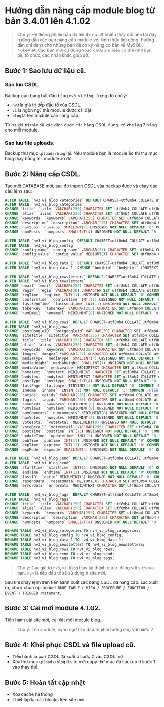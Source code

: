 # Hướng dẫn nâng cấp module blog từ bản 3.4.01 lên 4.1.02

> Chú ý: Hệ thống phiên bản 3x lên 4x có rất nhiều thay đổi nên tại đây hướng dẫn các bạn nâng cấp module với hình thức thủ công. Hướng dẫn chỉ dành cho những bạn đã có kỹ năng cơ bản về MySQL, NukeViet. Các bạn mới sử dụng hoặc chưa am hiểu có thể nhờ bạn bè, tổ chức, các nhân khác giúp đỡ.

## Bước 1: Sao lưu dữ liệu cũ.

### Sao lưu CSDL.

Backup các bảng bắt đầu bằng `nv3_vi_blog`. Trong đó chú ý:

- `nv3` là giá trị tiếp đầu tố của CSDL.
- `vi` là ngôn ngữ mà module được cài đặt.
- `blog` là tên module cần nâng cấp.

Từ ba giá trị trên để xác định được các bảng CSDL đúng, có khoảng 7 bảng cho mỗi module.

### Sao lưu file uploads.

Backup thư mục `uploads/blog` lại. Nếu module bạn là module ảo thì thư mục blog thay bằng tên module ảo đó.

## Bước 2: Nâng cấp CSDL.

Tạo một DATABASE mới, sau đó import CSDL vừa backup được và chạy các câu lệnh sau:

```sql
ALTER TABLE `nv3_vi_blog_categories` DEFAULT CHARSET=utf8mb4 COLLATE utf8mb4_unicode_ci;
ALTER TABLE `nv3_vi_blog_categories` 
CHANGE `title` `title` VARCHAR(250) CHARACTER SET utf8mb4 COLLATE utf8mb4_unicode_ci NOT NULL DEFAULT '', 
CHANGE `alias` `alias` VARCHAR(250) CHARACTER SET utf8mb4 COLLATE utf8mb4_unicode_ci NOT NULL DEFAULT '', 
CHANGE `keywords` `keywords` VARCHAR(255) CHARACTER SET utf8mb4 COLLATE utf8mb4_unicode_ci NOT NULL DEFAULT '' COMMENT 'Từ khóa cho máy chủ tìm kiếm', 
CHANGE `description` `description` VARCHAR(255) CHARACTER SET utf8mb4 COLLATE utf8mb4_unicode_ci NOT NULL DEFAULT '' COMMENT 'Mô tả cho máy chủ tìm kiếm',
CHANGE `numSubs` `numsubs` SMALLINT(4) UNSIGNED NOT NULL DEFAULT '0' COMMENT 'Số danh mục con', 
CHANGE `numPosts` `numposts` SMALLINT(4) UNSIGNED NOT NULL DEFAULT '0' COMMENT 'Số bài viết';

ALTER TABLE `nv3_vi_blog_config` DEFAULT CHARSET=utf8mb4 COLLATE utf8mb4_unicode_ci;
ALTER TABLE `nv3_vi_blog_config` 
CHANGE `config_name` `config_name` VARCHAR(30) CHARACTER SET utf8mb4 COLLATE utf8mb4_unicode_ci NOT NULL, 
CHANGE `config_value` `config_value` MEDIUMTEXT CHARACTER SET utf8mb4 COLLATE utf8mb4_unicode_ci NOT NULL;

ALTER TABLE `nv3_vi_blog_data_1` DEFAULT CHARSET=utf8mb4 COLLATE utf8mb4_unicode_ci;
ALTER TABLE `nv3_vi_blog_data_1` CHANGE `bodyhtml` `bodyhtml` LONGTEXT CHARACTER SET utf8mb4 COLLATE utf8mb4_unicode_ci NOT NULL;

ALTER TABLE `nv3_vi_blog_newsletters` DEFAULT CHARSET=utf8mb4 COLLATE utf8mb4_unicode_ci;
ALTER TABLE `nv3_vi_blog_newsletters` 
CHANGE `email` `email` VARCHAR(250) CHARACTER SET utf8mb4 COLLATE utf8mb4_unicode_ci NOT NULL DEFAULT '' COMMENT 'Email đăng ký', 
CHANGE `regIP` `regip` VARCHAR(20) CHARACTER SET utf8mb4 COLLATE utf8mb4_unicode_ci NOT NULL DEFAULT '' COMMENT 'IP đã đăng ký', 
CHANGE `regTime` `regtime` INT(11) UNSIGNED NOT NULL DEFAULT '0' COMMENT 'Thời gian đăng ký', 
CHANGE `confirmTime` `confirmtime` INT(11) UNSIGNED NOT NULL DEFAULT '0' COMMENT 'Thời gian xác nhận', 
CHANGE `lastSendTime` `lastsendtime` INT(11) UNSIGNED NOT NULL DEFAULT '0' COMMENT 'Lần gửi cuối', 
CHANGE `tokenKey` `tokenkey` VARCHAR(255) CHARACTER SET utf8mb4 COLLATE utf8mb4_unicode_ci NOT NULL DEFAULT '' COMMENT 'Khóa xác nhận', 
CHANGE `numEmail` `numemail` MEDIUMINT(8) UNSIGNED NOT NULL DEFAULT '0' COMMENT 'Số email đã gửi';

ALTER TABLE `nv3_vi_blog_rows` DEFAULT CHARSET=utf8mb4 COLLATE utf8mb4_unicode_ci;
ALTER TABLE `nv3_vi_blog_rows` 
CHANGE `postGoogleID` `postgoogleid` VARCHAR(30) CHARACTER SET utf8mb4 COLLATE utf8mb4_unicode_ci NOT NULL DEFAULT '' COMMENT 'Google Author', 
CHANGE `siteTitle` `sitetitle` VARCHAR(255) CHARACTER SET utf8mb4 COLLATE utf8mb4_unicode_ci NOT NULL DEFAULT '' COMMENT 'Tiêu đề của trang, mặc định là tiêu đề bài viết', 
CHANGE `title` `title` VARCHAR(250) CHARACTER SET utf8mb4 COLLATE utf8mb4_unicode_ci NOT NULL DEFAULT '' COMMENT 'Tên bài viết', 
CHANGE `alias` `alias` VARCHAR(250) CHARACTER SET utf8mb4 COLLATE utf8mb4_unicode_ci NOT NULL DEFAULT '' COMMENT 'Liên kết tĩnh', 
CHANGE `keywords` `keywords` VARCHAR(255) CHARACTER SET utf8mb4 COLLATE utf8mb4_unicode_ci NOT NULL DEFAULT '' COMMENT 'Từ khóa cho máy chủ tìm kiếm', 
CHANGE `images` `images` VARCHAR(255) CHARACTER SET utf8mb4 COLLATE utf8mb4_unicode_ci NOT NULL DEFAULT '' COMMENT 'Từ khóa cho máy chủ tìm kiếm', 
CHANGE `mediaType` `mediatype` SMALLINT(4) UNSIGNED NOT NULL DEFAULT '0' COMMENT '0: Dùng ảnh đại diện, 1: Dùng hình ảnh tùy chọn, 2: File âm thanh, 3: File video, 4: Iframe', 
CHANGE `mediaHeight` `mediaheight` SMALLINT(4) UNSIGNED NOT NULL DEFAULT '0' COMMENT 'Chiều cao media', 
CHANGE `mediaValue` `mediavalue` MEDIUMTEXT CHARACTER SET utf8mb4 COLLATE utf8mb4_unicode_ci NOT NULL COMMENT 'Nội dung media', 
CHANGE `hometext` `hometext` MEDIUMTEXT CHARACTER SET utf8mb4 COLLATE utf8mb4_unicode_ci NOT NULL COMMENT 'Mô tả ngắn gọn', 
CHANGE `bodytext` `bodytext` MEDIUMTEXT CHARACTER SET utf8mb4 COLLATE utf8mb4_unicode_ci NOT NULL COMMENT 'Nội dung bài viết dạng text', 
CHANGE `postType` `posttype` SMALLINT(4) UNSIGNED NOT NULL DEFAULT '0' COMMENT '0: Bình thường, 1: Ảnh, 2: Video, 3: Audio, 4: Ghi chú, 5: Liên kết, 6: Thư viện', 
CHANGE `fullPage` `fullpage` TINYINT(1) NOT NULL DEFAULT '0' COMMENT 'Nếu là 1, đối với kiểu hiển thị dạng blog, sẽ show toàn bộ nội dung bài viết', 
CHANGE `inHome` `inhome` TINYINT(1) NOT NULL DEFAULT '1' COMMENT 'Hiển thị bài viết trên trang chủ', 
CHANGE `catids` `catids` VARCHAR(255) CHARACTER SET utf8mb4 COLLATE utf8mb4_unicode_ci NOT NULL DEFAULT '' COMMENT 'Chuyên mục', 
CHANGE `tagids` `tagids` VARCHAR(255) CHARACTER SET utf8mb4 COLLATE utf8mb4_unicode_ci NOT NULL DEFAULT '' COMMENT 'Tags', 
CHANGE `numWords` `numwords` MEDIUMINT(8) UNSIGNED NOT NULL DEFAULT '0' COMMENT 'Số từ', 
CHANGE `numViews` `numviews` MEDIUMINT(8) UNSIGNED NOT NULL DEFAULT '0' COMMENT 'Lượt xem', 
CHANGE `numComments` `numcomments` MEDIUMINT(8) UNSIGNED NOT NULL DEFAULT '0' COMMENT 'Số bình luận', 
CHANGE `numVotes` `numvotes` MEDIUMINT(8) UNSIGNED NOT NULL DEFAULT '0' COMMENT 'Số lượt đánh giá', 
CHANGE `voteTotal` `votetotal` MEDIUMINT(8) UNSIGNED NOT NULL DEFAULT '0' COMMENT 'Tổng số điểm', 
CHANGE `voteDetail` `votedetail` VARCHAR(255) CHARACTER SET utf8mb4 COLLATE utf8mb4_unicode_ci NOT NULL DEFAULT '' COMMENT 'Chi tiết đánh giá', 
CHANGE `postTime` `posttime` INT(11) UNSIGNED NOT NULL DEFAULT '0' COMMENT 'Thời gian viết', 
CHANGE `updateTime` `updatetime` INT(11) UNSIGNED NOT NULL DEFAULT '0' COMMENT 'Thời gian sửa gần nhất', 
CHANGE `pubTime` `pubtime` INT(11) UNSIGNED NOT NULL DEFAULT '0' COMMENT 'Thời gian xuất bản', 
CHANGE `expTime` `exptime` INT(11) UNSIGNED NOT NULL DEFAULT '0' COMMENT 'Thời gian hết hạn', 
CHANGE `expMode` `expmode` SMALLINT(4) UNSIGNED NOT NULL DEFAULT '0' COMMENT 'Kiểu xử lý tự động khi hết hạn: 0: Ngưng hoạt động, 1: Cho thành hết hạn, 2: Xóa';

ALTER TABLE `nv3_vi_blog_send` DEFAULT CHARSET=utf8mb4 COLLATE utf8mb4_unicode_ci;
ALTER TABLE `nv3_vi_blog_send` 
CHANGE `startTime` `starttime` INT(11) UNSIGNED NOT NULL DEFAULT '0' COMMENT 'Thời gian bắt đầu gửi', 
CHANGE `endTime` `endtime` INT(11) UNSIGNED NOT NULL DEFAULT '0' COMMENT 'Thời gian kết thúc gửi', 
CHANGE `lastID` `lastid` MEDIUMINT(8) UNSIGNED NOT NULL DEFAULT '0' COMMENT 'ID email đăng ký nhận tin lần cuối cùng gửi', 
CHANGE `resendData` `resenddata` MEDIUMTEXT CHARACTER SET utf8mb4 COLLATE utf8mb4_unicode_ci NOT NULL COMMENT 'Danh sách ID đăng ký nhận tin chờ gửi lại', 
CHANGE `errorData` `errordata` MEDIUMTEXT CHARACTER SET utf8mb4 COLLATE utf8mb4_unicode_ci NOT NULL COMMENT 'Danh sách ID đăng ký nhận tin gửi bị lỗi cho đến thời điểm hiện tại';

ALTER TABLE `nv3_vi_blog_tags` DEFAULT CHARSET=utf8mb4 COLLATE utf8mb4_unicode_ci;
ALTER TABLE `nv3_vi_blog_tags` 
CHANGE `title` `title` VARCHAR(250) CHARACTER SET utf8mb4 COLLATE utf8mb4_unicode_ci NOT NULL DEFAULT '', 
CHANGE `alias` `alias` VARCHAR(250) CHARACTER SET utf8mb4 COLLATE utf8mb4_unicode_ci NOT NULL DEFAULT '', 
CHANGE `keywords` `keywords` VARCHAR(255) CHARACTER SET utf8mb4 COLLATE utf8mb4_unicode_ci NOT NULL DEFAULT '' COMMENT 'Từ khóa cho máy chủ tìm kiếm', 
CHANGE `description` `description` VARCHAR(255) CHARACTER SET utf8mb4 COLLATE utf8mb4_unicode_ci NOT NULL DEFAULT '' COMMENT 'Mô tả cho máy chủ tìm kiếm', 
CHANGE `numPosts` `numposts` SMALLINT(4) UNSIGNED NOT NULL DEFAULT '0' COMMENT 'Số bài viết';

RENAME TABLE nv3_vi_blog_categories TO nv4_vi_blog_categories;
RENAME TABLE nv3_vi_blog_config TO nv4_vi_blog_config;
RENAME TABLE nv3_vi_blog_data_1 TO nv4_vi_blog_data_1;
RENAME TABLE nv3_vi_blog_newsletters TO nv4_vi_blog_newsletters;
RENAME TABLE nv3_vi_blog_rows TO nv4_vi_blog_rows;
RENAME TABLE nv3_vi_blog_send TO nv4_vi_blog_send;
RENAME TABLE nv3_vi_blog_tags TO nv4_vi_blog_tags;
```

> Chú ý: Các giá trị `nv3`, `vi`, `blog` thay lại thành giá trị đúng với site của bạn. `nv4` là tiếp đầu tố sẽ sử dụng ở site mới.

Sau khi chạy lệnh trên tiến hành xuất các bảng CSDL đã nâng cấp. Lúc xuất ra, chú ý chọn option `Add DROP TABLE / VIEW / PROCEDURE / FUNCTION / EVENT / TRIGGER statement`.

## Bước 3: Cài mới module 4.1.02.

Tiến hành cài site mới, cài đặt mới module blog. 

> Chú ý: Tên module, ngôn ngữ tiếp đầu tố phải tương ứng với bước 2.

## Bước 4: Khôi phục CSDL và file upload cũ.

- Tiến hành import CSDL đã xuất ở bước 2 vào CSDL mới. 
- Xóa thư mục `uploads/blog` ở site mới copy thư mục đã backup ở bước 1 vào thay thế.

## Bước 5: Hoàn tất cập nhật

- Xóa cache hệ thống
- Thiết lập lại các blocks trên site mới.
